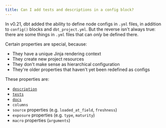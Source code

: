 ```yaml
---
title: Can I add tests and descriptions in a config block?
---
```


In v0.21, dbt added the ability to define node configs in `.yml` files, in addition to `config()` blocks and `dbt_project.yml`. But the reverse isn't always true: there are some things in `.yml` files that can _only_ be defined there.

Certain properties are special, because:
- They have a unique Jinja rendering context
- They create new project resources
- They don't make sense as hierarchical configuration
- They're older properties that haven't yet been redefined as configs

These properties are:
- [`description`](https://docs.getdbt.com/reference/resource-properties/description)
- [`tests`](https://docs.getdbt.com/reference/resource-properties/tests)
- [`docs`](https://docs.getdbt.com/reference/resource-properties/docs)
- `columns`
- `source` properties (e.g. `loaded_at_field`, `freshness`)
- `exposure` properties (e.g. `type`, `maturity`)
- `macro` properties (`arguments`)
